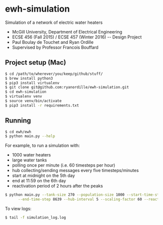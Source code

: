 # ewh-simulation
Simulation of a network of electric water heaters

* McGill University, Department of Electrical Engineering
* ECSE 456 (Fall 2015) / ECSE 457 (Winter 2016) -- Design Project
* Paul Boulay de Touchet and Ryan Ordille
* Supervised by Professor Francois Bouffard

## Project setup (Mac)

```bash
$ cd /path/to/wherever/you/keep/github/stuff/
$ brew install python3
$ pip3 install virtualenv
$ git clone git@github.com:ryanordille/ewh-simulation.git
$ cd ewh-simulation
$ virtualenv venv
$ source venv/bin/activate
$ pip3 install -r requirements.txt
```

## Running

```bash
$ cd ewh/ewh
$ python main.py --help
```

For example, to run a simulation with:

* 1000 water heaters
* large water tanks
* polling once per minute (i.e. 60 timesteps per hour)
* hub collecting/sending messages every five timesteps/minutes
* start at midnight on the 5th day
* end at 11:59 on the 6th day
* reactivation period of 2 hours after the peaks

```bash
$ python main.py --tank-size 270 --population-size 1000 --start-time-step 7200 \
      --end-time-step 8639 --hub-interval 5 --scaling-factor 60 --reactivation_hours 2
```

To view logs:

```bash
$ tail -f simulation_log.log
```
